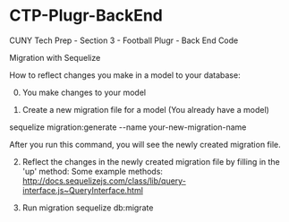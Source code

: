 # CTP-Plugr-BackEnd
CUNY Tech Prep - Section 3 - Football Plugr - Back End Code


Migration with Sequelize

How to reflect changes you make in a model to your database:

0. You make changes to your model

1. Create a new migration file for a model (You already have a model)

  sequelize migration:generate --name your-new-migration-name
  
After you run this command, you will see the newly created migration file.

2. Reflect the changes in the newly created migration file by filling in the 'up' method:
Some example methods: http://docs.sequelizejs.com/class/lib/query-interface.js~QueryInterface.html

3. Run migration
  sequelize db:migrate
